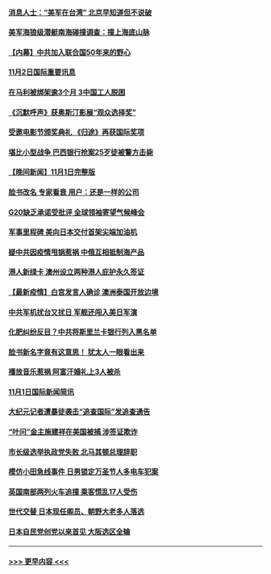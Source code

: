 #### [消息人士：“美军在台湾” 北京早知道但不说破](../pages/prog202/a103258348.md?t=11021801) 
#### [美军海狼级潜艇南海碰撞调查：撞上海底山脉](../pages/prog202/a103258349.md?t=11021801) 
#### [【内幕】中共加入联合国50年来的野心](../pages/prog202/a103258290.md?t=11021801) 
#### [11月2日国际重要讯息](../pages/prog202/a103258312.md?t=11021801) 
#### [在马利被绑架逾3个月 3中国工人脱困](../pages/prog202/a103258263.md?t=11021801) 
#### [《沉默呼声》获奥斯汀影展“观众选择奖”](../pages/prog202/a103258270.md?t=11021801) 
#### [受邀电影节颁奖典礼 《归途》再获国际奖项](../pages/prog202/a103257591.md?t=11021801) 
#### [堪比小型战争 巴西银行抢案25歹徒被警方击毙](../pages/prog202/a103257879.md?t=11021801) 
#### [【晚间新闻】11月1日完整版](../pages/prog202/a103258075.md?t=11021801) 
#### [脸书改名 专家看衰 用户：还是一样的公司](../pages/prog202/a103257953.md?t=11021801) 
#### [G20缺乏承诺受批评 全球领袖寄望气候峰会](../pages/prog202/a103257951.md?t=11021801) 
#### [军事里程碑 美向日本交付首架尖端加油机](../pages/prog202/a103257905.md?t=11021801) 
#### [疑中共因疫情甩锅惹祸 中俄互相抵制海产品](../pages/prog202/a103257877.md?t=11021801) 
#### [港人新绿卡 澳州设立两种港人庇护永久签证](../pages/prog202/a103257882.md?t=11021801) 
#### [【最新疫情】白宫发言人确诊 澳洲泰国开放边境](../pages/prog202/a103257695.md?t=11021801) 
#### [中共军机扰台又扰日 军舰还闯入美日军演](../pages/prog202/a103257653.md?t=11021801) 
#### [化肥纠纷反目？中共将斯里兰卡银行列入黑名单](../pages/prog202/a103257538.md?t=11021801) 
#### [脸书新名字竟有这意思！ 犹太人一眼看出来](../pages/prog202/a103257534.md?t=11021801) 
#### [播放音乐惹祸 阿富汗婚礼上3人被杀](../pages/prog202/a103257529.md?t=11021801) 
#### [11月1日国际新闻简讯](../pages/prog202/a103257460.md?t=11021801) 
#### [大纪元记者遭暴徒袭击“追查国际”发追查通告](../pages/prog202/a103257455.md?t=11021801) 
#### [“叶问”金主施建祥在美国被捕 涉签证欺诈](../pages/prog202/a103257450.md?t=11021801) 
#### [市长级选举执政党失败 北马其顿总理辞职](../pages/prog202/a103257330.md?t=11021801) 
#### [模仿小田急线事件 日男锁定万圣节人多电车犯案](../pages/prog202/a103257324.md?t=11021801) 
#### [英国南部两列火车追撞 乘客慌乱17人受伤](../pages/prog202/a103257287.md?t=11021801) 
#### [世代交替 日本现任阁员、朝野大老多人落选](../pages/prog202/a103257283.md?t=11021801) 
#### [日本自民党创党以来首见 大阪选区全输](../pages/prog202/a103257251.md?t=11021801) 

----
#### [ >>> 更早内容 <<< ](../indexes/prog202-earlier.md)
